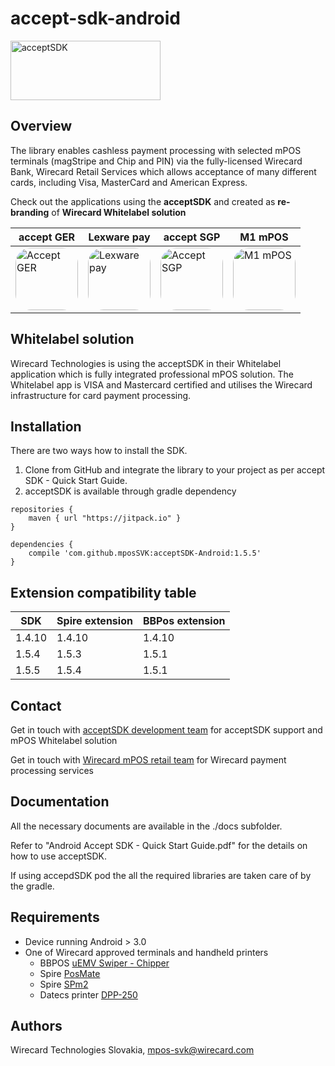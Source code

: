 # accept-sdk-android

<img src="https://raw.githubusercontent.com/mposSVK/acceptSDK/master/docs/logo.png" alt="acceptSDK" width=240 height=95>

## Overview
The library enables cashless payment processing with selected mPOS terminals (magStripe and Chip and PIN) via the fully-licensed Wirecard Bank, Wirecard Retail Services which allows acceptance of many different cards, including Visa, MasterCard and American Express.

Check out the applications using the **acceptSDK** and created as **re-branding** of **Wirecard Whitelabel solution** 

accept GER|Lexware pay|accept SGP|M1 mPOS|
-------|-----------|-------|------|
[<img style="border-radius: 25px;" src="https://lh3.googleusercontent.com/Mlm08oH9l4e-Q-QO-FQiIZaVPXo4CDNAzxZGLWR46iTWCwCmDsO4mp8Uru5tYB0LyGvF=w300-rw" alt="Accept GER" width=100 height=100>](https://play.google.com/store/apps/details?id=de.wirecard.accept.de "Accept GER")|[<img style="border-radius: 25px;" src="https://lh3.googleusercontent.com/yMuOKlGiCeNNmf5AKe87CqDX2QETD6dl8uBgU04ZvVlpHZqjSoxTqMLnjjXpwasF8Nh-=w300-rw" width=100 height=100 alt="Lexware pay">](https://play.google.com/store/apps/details?id=de.wirecard.accept.lexware "Lexware pay")|[<img  style="border-radius: 25px;" src="https://lh3.googleusercontent.com/HtgJJ8HhiupQlz2TC1FXIPHR2mXYz0ZCngg4U0FOFJL3-UaHYmyXYCdBoVRjqIRXKio=w300-rw" width=100 height=100 alt="Accept SGP">](https://play.google.com/store/apps/details?id=de.wirecard.accept.sgp "Accept SGP")|[<img  style="border-radius: 25px;" src="https://lh3.googleusercontent.com/XkPySwvwqMmj03E2gHL4WgLlANfb4zq6XN5n0mq1BqVimPh4nslFccrIcVjs4oNYmw0=w300-rw" width=100 height=100 alt="M1 mPOS">](https://play.google.com/store/apps/details?id=de.wirecard.accept.m1 "M1 mPOS")|
## Whitelabel solution
Wirecard Technologies is using the acceptSDK in their Whitelabel application which is fully integrated professional mPOS solution. The Whitelabel app is VISA and Mastercard certified and utilises the Wirecard infrastructure for card payment processing.

## Installation
There are two ways how to install the SDK.

1. Clone from GitHub and integrate the library to your project as per accept SDK - Quick Start Guide.
2. acceptSDK is available through gradle dependency
```
repositories {
	maven { url "https://jitpack.io" }
}

dependencies {
	compile 'com.github.mposSVK:acceptSDK-Android:1.5.5'
}
```

## Extension compatibility table
SDK|Spire extension|BBPos extension|
--------|--------|--------|
1.4.10|1.4.10|1.4.10|
1.5.4|1.5.3|1.5.1|
1.5.5|1.5.4|1.5.1|

## Contact
Get in touch with [acceptSDK development team](mailto://mpos-svk@wirecard.com "acceptSDK") for acceptSDK support and mPOS Whitelabel solution

Get in touch with [Wirecard mPOS retail team](mailto://retail.mpos@wirecard.com  "mpos Retails") for Wirecard payment processing services

## Documentation

All the necessary documents are available in the ./docs subfolder.

Refer to "Android Accept SDK - Quick Start Guide.pdf" for the details on how to use acceptSDK.

If using accepdSDK pod the all the required libraries are taken care of by the gradle.

## Requirements
* Device running Android > 3.0
* One of Wirecard approved terminals and handheld printers
	* BBPOS [uEMV Swiper - Chipper](http://bbpos.com/en/solutions/hardware/ "Chipper")
	* Spire [PosMate](http://www.spirepayments.com/product/posmate/ "PosMate")
	* Spire [SPm2](http://www.spirepayments.com/product/spm2/ "SPm2")
	* Datecs printer [DPP-250](http://www.datecs.bg/en/products/61 "DPP-250")

## Authors

   Wirecard Technologies Slovakia,  mpos-svk@wirecard.com 
   
